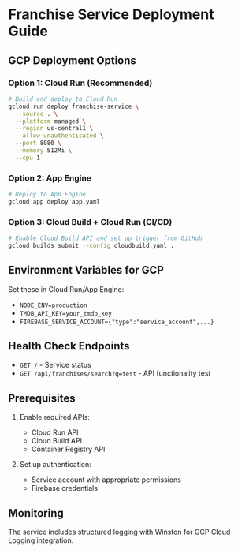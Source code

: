 # Franchise Service Deployment Guide

## GCP Deployment Options

### Option 1: Cloud Run (Recommended)
```bash
# Build and deploy to Cloud Run
gcloud run deploy franchise-service \
  --source . \
  --platform managed \
  --region us-central1 \
  --allow-unauthenticated \
  --port 8080 \
  --memory 512Mi \
  --cpu 1
```

### Option 2: App Engine
```bash
# Deploy to App Engine
gcloud app deploy app.yaml
```

### Option 3: Cloud Build + Cloud Run (CI/CD)
```bash
# Enable Cloud Build API and set up trigger from GitHub
gcloud builds submit --config cloudbuild.yaml .
```

## Environment Variables for GCP

Set these in Cloud Run/App Engine:
- `NODE_ENV=production`
- `TMDB_API_KEY=your_tmdb_key`
- `FIREBASE_SERVICE_ACCOUNT={"type":"service_account",...}`

## Health Check Endpoints

- `GET /` - Service status
- `GET /api/franchises/search?q=test` - API functionality test

## Prerequisites

1. Enable required APIs:
   - Cloud Run API
   - Cloud Build API
   - Container Registry API

2. Set up authentication:
   - Service account with appropriate permissions
   - Firebase credentials

## Monitoring

The service includes structured logging with Winston for GCP Cloud Logging integration.